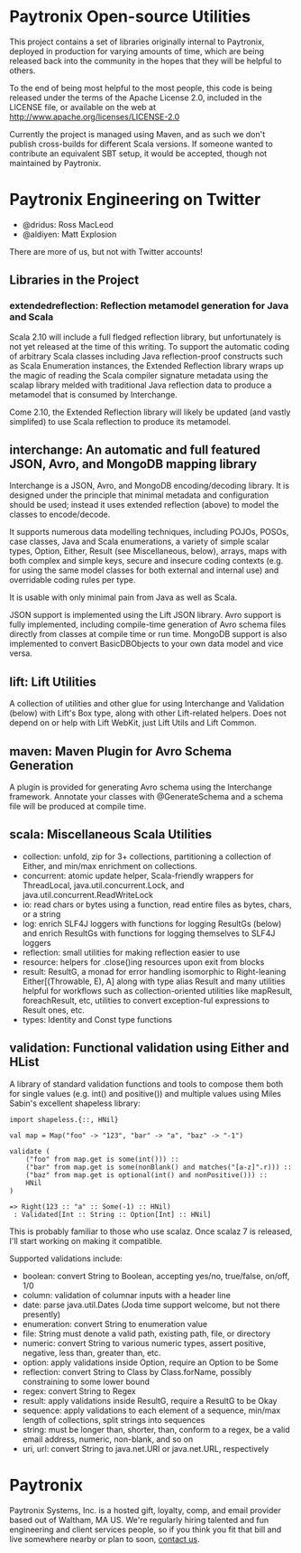 # Paytronix Open-source Utilities

This project contains a set of libraries originally internal to Paytronix, deployed in production for varying amounts of time, which are being released back into the community in the hopes that they will be helpful to others.

To the end of being most helpful to the most people, this code is being released under the terms of the Apache License 2.0, included in the LICENSE file, or available on the web at http://www.apache.org/licenses/LICENSE-2.0

Currently the project is managed using Maven, and as such we don't publish cross-builds for different Scala versions. If someone wanted to contribute an equivalent SBT setup, it would be accepted, though not maintained by Paytronix.

# Paytronix Engineering on Twitter

* @dridus: Ross MacLeod
* @aldiyen: Matt Explosion

There are more of us, but not with Twitter accounts!

## Libraries in the Project

### extendedreflection: Reflection metamodel generation for Java and Scala

Scala 2.10 will include a full fledged reflection library, but unfortunately is not yet released at the time of this writing. To support the automatic coding of arbitrary Scala classes including Java reflection-proof constructs such as Scala Enumeration instances, the Extended Reflection library wraps up the magic of reading the Scala compiler signature metadata using the scalap library melded with traditional Java reflection data to produce a metamodel that is consumed by Interchange.

Come 2.10, the Extended Reflection library will likely be updated (and vastly simplifed) to use Scala reflection to produce its metamodel.

## interchange: An automatic and full featured JSON, Avro, and MongoDB mapping library

Interchange is a JSON, Avro, and MongoDB encoding/decoding library. It is designed under the principle that minimal metadata and configuration should be used; instead it uses extended reflection (above) to model the classes to encode/decode.

It supports numerous data modelling techniques, including POJOs, POSOs, case classes, Java and Scala enumerations, a variety of simple scalar types, Option, Either, Result (see Miscellaneous, below), arrays, maps with both complex and simple keys, secure and insecure coding contexts (e.g. for using the same model classes for both external and internal use) and overridable coding rules per type.

It is usable with only minimal pain from Java as well as Scala.

JSON support is implemented using the Lift JSON library. Avro support is fully implemented, including compile-time generation of Avro schema files directly from classes at compile time or run time. MongoDB support is also implemented to convert BasicDBObjects to your own data model and vice versa.

## lift: Lift Utilities

A collection of utilities and other glue for using Interchange and Validation (below) with Lift's Box type, along with other Lift-related helpers. Does not depend on or help with Lift WebKit, just Lift Utils and Lift Common.

## maven: Maven Plugin for Avro Schema Generation

A plugin is provided for generating Avro schema using the Interchange framework. Annotate your classes with @GenerateSchema and a schema file will be produced at compile time.

## scala: Miscellaneous Scala Utilities

* collection: unfold, zip for 3+ collections, partitioning a collection of Either, and min/max enrichment on collections.
* concurrent: atomic update helper, Scala-friendly wrappers for ThreadLocal, java.util.concurrent.Lock, and java.util.concurrent.ReadWriteLock
* io: read chars or bytes using a function, read entire files as bytes, chars, or a string
* log: enrich SLF4J loggers with functions for logging ResultGs (below) and enrich ResultGs with functions for logging themselves to SLF4J loggers
* reflection: small utilities for making reflection easier to use
* resource: helpers for .close()ing resources upon exit from blocks
* result: ResultG, a monad for error handling isomorphic to Right-leaning Either[(Throwable, E), A] along with type alias Result and many utilities helpful for workflows such as collection-oriented utilities like mapResult, foreachResult, etc, utilities to convert exception-ful expressions to Result ones, etc.
* types: Identity and Const type functions

## validation: Functional validation using Either and HList

A library of standard validation functions and tools to compose them both for single values (e.g. int() and positive()) and multiple values using Miles Sabin's excellent shapeless library:

    import shapeless.{::, HNil}

    val map = Map("foo" -> "123", "bar" -> "a", "baz" -> "-1")

    validate (
        ("foo" from map.get is some(int())) ::
        ("bar" from map.get is some(nonBlank() and matches("[a-z]".r))) ::
        ("baz" from map.get is optional(int() and nonPositive())) ::
        HNil
    )

    => Right(123 :: "a" :: Some(-1) :: HNil)
     : Validated[Int :: String :: Option[Int] :: HNil]

This is probably familiar to those who use scalaz. Once scalaz 7 is released, I'll start working on making it compatible.

Supported validations include:

* boolean: convert String to Boolean, accepting yes/no, true/false, on/off, 1/0
* column: validation of columnar inputs with a header line
* date: parse java.util.Dates (Joda time support welcome, but not there presently)
* enumeration: convert String to enumeration value
* file: String must denote a valid path, existing path, file, or directory
* numeric: convert String to various numeric types, assert positive, negative, less than, greater than, etc.
* option: apply validations inside Option, require an Option to be Some
* reflection: convert String to Class by Class.forName, possibly constraining to some lower bound
* regex: convert String to Regex
* result: apply validations inside ResultG, require a ResultG to be Okay
* sequence: apply validations to each element of a sequence, min/max length of collections, split strings into sequences
* string: must be longer than, shorter, than, conform to a regex, be a valid email address, numeric, non-blank, and so on
* uri, url: convert String to java.net.URI or java.net.URL, respectively

# Paytronix

Paytronix Systems, Inc. is a hosted gift, loyalty, comp, and email provider based out of Waltham, MA US. We're regularly hiring talented and fun engineering and client services people, so if you think you fit that bill and live somewhere nearby or plan to soon, [contact us](http://www.paytronix.com/contact).


